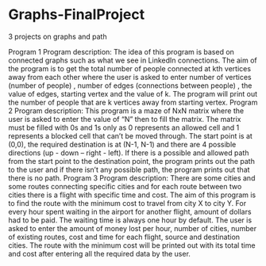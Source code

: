 # Graphs-FinalProject
3 projects on graphs and path

Program 1 
Program description: 
The idea of this program is based on connected graphs such as what we see in LinkedIn connections. The aim of the program is to get the total number of people connected at kth vertices away from each other where the user is asked to enter number of vertices (number of people) , number of edges (connections between people) , the value of edges, starting vertex and the value of k. The program will print out the number of people that are k vertices away from starting vertex. 
Program 2 
Program description:
This program is a maze of NxN matrix where the user is asked to enter the value of “N” then to fill the matrix. The matrix must be filled with 0s and 1s only as 0 represents an allowed cell and 1 represents a blocked cell that can’t be moved through. The start point is at (0,0), the required destination is at (N-1, N-1) and there are 4 possible directions (up - down – right - left). If there is a possible and allowed path from the start point to the destination point, the program prints out the path to the user and if there isn’t any possible path, the program prints out that there is no path. 
Program 3 
Program description: 
There are some cities and some routes connecting specific cities and for each route between two cities there is a flight with specific time and cost. The aim of this program is to find the route with the minimum cost to travel from city X to city Y. For every hour spent waiting in the airport for another flight, amount of dollars had to be paid. The waiting time is always one hour by default. The user is asked to enter the amount of money lost per hour, number of cities, number of existing routes, cost and time for each flight, source and destination cities. The route with the minimum cost will be printed out with its total time and cost after entering all the required data by the user. 
